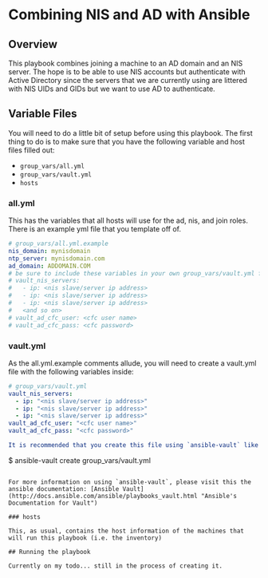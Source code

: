 # Combining NIS and AD with Ansible

## Overview

This playbook combines joining a machine to an AD domain and an NIS server. The hope is to be able to use NIS accounts but authenticate with Active Directory since the servers that we are currently using are littered with NIS UIDs and GIDs but we want to use AD to authenticate.

## Variable Files

You will need to do a little bit of setup before using this playbook. The first thing to do is to make sure that you have the following variable and host files filled out:

- `group_vars/all.yml`
- `group_vars/vault.yml`
- `hosts`

### all.yml

This has the variables that all hosts will use for the ad, nis, and join roles. There is an example yml file that you template off of.

```yaml
# group_vars/all.yml.example
nis_domain: mynisdomain
ntp_server: mynisdomain.com
ad_domain: ADDOMAIN.COM
# be sure to include these variables in your own group_vars/vault.yml file:
# vault_nis_servers:
#   - ip: <nis slave/server ip address>
#   - ip: <nis slave/server ip address>
#   - ip: <nis slave/server ip address>
#   <and so on>
# vault_ad_cfc_user: <cfc user name>
# vault_ad_cfc_pass: <cfc password>
```

### vault.yml

As the all.yml.example comments allude, you will need to create a vault.yml file with the following variables inside:

```yaml
# group_vars/vault.yml
vault_nis_servers:
  - ip: "<nis slave/server ip address>"
  - ip: "<nis slave/server ip address>"
  - ip: "<nis slave/server ip address>"
vault_ad_cfc_user: "<cfc user name>"
vault_ad_cfc_pass: "<cfc password>"

It is recommended that you create this file using `ansible-vault` like so:

```
$ ansible-vault create group_vars/vault.yml
```

For more information on using `ansible-vault`, please visit this the ansible documentation: [Ansible Vault](http://docs.ansible.com/ansible/playbooks_vault.html "Ansible's Documentation for Vault") 

### hosts

This, as usual, contains the host information of the machines that will run this playbook (i.e. the inventory)

## Running the playbook

Currently on my todo... still in the process of creating it.

